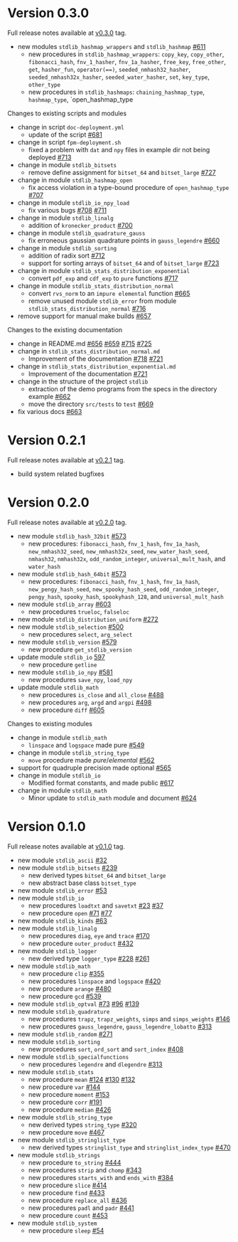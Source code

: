 # Version 0.3.0

Full release notes available at [v0.3.0] tag.

[v0.3.0]: https://github.com/fortran-lang/stdlib/releases/tag/v0.3.0

- new modules `stdlib_hashmap_wrappers` and `stdlib_hashmap`
  [#611](https://github.com/fortran-lang/stdlib/pull/611)
  - new procedures in `stdlib_hashmap_wrappers`: `copy_key`, `copy_other`,
    `fibonacci_hash`, `fnv_1_hasher`, `fnv_1a_hasher`, `free_key`,
    `free_other`, `get`, `hasher_fun`, `operator(==)`, `seeded_nmhash32_hasher`,
    `seeded_nmhash32x_hasher`, `seeded_water_hasher`, `set`, `key_type`,
    `other_type`
  - new procedures in `stdlib_hashmaps`: `chaining_hashmap_type`,
    `hashmap_type`, `open_hashmap_type


Changes to existing scripts and modules

- change in script `doc-deployment.yml`
  - update of the script
    [#681](https://github.com/fortran-lang/stdlib/pull/681)
- change in script `fpm-deployment.sh`
  - fixed a problem with `dat` and `npy` files in example dir not being deployed
    [#713](https://github.com/fortran-lang/stdlib/pull/713)
- change in module `stdlib_bitsets`  
  - remove define assignment for `bitset_64` and `bitset_large`
    [#727](https://github.com/fortran-lang/stdlib/pull/727)
- change in module `stdlib_hashmap_open`
  - fix access violation in a type-bound procedure of `open_hashmap_type`
    [#707](https://github.com/fortran-lang/stdlib/pull/707)
- change in module `stdlib_io_npy_load`
  - fix various bugs
    [#708](https://github.com/fortran-lang/stdlib/pull/708)
    [#711](https://github.com/fortran-lang/stdlib/pull/711)
- change in module `stdlib_linalg`
  - addition of `kronecker_product`
    [#700](https://github.com/fortran-lang/stdlib/pull/700)
- change in module `stdlib_quadrature_gauss`
  - fix erroneous gaussian quadrature points in `gauss_legendre`
    [#660](https://github.com/fortran-lang/stdlib/pull/660)
- change in module `stdlib_sorting`
  - addition of radix sort
    [#712](https://github.com/fortran-lang/stdlib/pull/712)
  - support for sorting arrays of `bitset_64` and of `bitset_large`
    [#723](https://github.com/fortran-lang/stdlib/pull/723)
- change in module `stdlib_stats_distribution_exponential`
  - convert `pdf_exp` and `cdf_exp` to `pure` functions
    [#717](https://github.com/fortran-lang/stdlib/pull/717)
- change in module `stdlib_stats_distribution_normal`
  - convert `rvs_norm` to an `impure elemental` function
    [#665](https://github.com/fortran-lang/stdlib/pull/665)
  - remove unused module `stdlib_error` from module `stdlib_stats_distribution_normal`
    [#716](https://github.com/fortran-lang/stdlib/pull/716)
- remove support for manual make builds
  [#657](https://github.com/fortran-lang/stdlib/pull/657)


Changes to the existing documentation

- change in README.md
    [#656](https://github.com/fortran-lang/stdlib/pull/656)
    [#659](https://github.com/fortran-lang/stdlib/pull/659)
    [#715](https://github.com/fortran-lang/stdlib/pull/715)
    [#725](https://github.com/fortran-lang/stdlib/pull/725)
- change in `stdlib_stats_distribution_normal.md`
  - Improvement of the documentation
    [#718](https://github.com/fortran-lang/stdlib/pull/718)
    [#721](https://github.com/fortran-lang/stdlib/pull/721)
- change in `stdlib_stats_distribution_exponential.md`
  - Improvement of the documentation
    [#721](https://github.com/fortran-lang/stdlib/pull/721)
- change in the structure of the project `stdlib`
  - extraction of the demo programs from the specs in the directory example
    [#662](https://github.com/fortran-lang/stdlib/pull/662)
  - move the directory `src/tests` to `test`
    [#669](https://github.com/fortran-lang/stdlib/pull/669)
- fix various docs
  [#663](https://github.com/fortran-lang/stdlib/pull/663)

# Version 0.2.1

Full release notes available at [v0.2.1] tag.

[v0.2.1]: https://github.com/fortran-lang/stdlib/releases/tag/v0.2.1

- build system related bugfixes


# Version 0.2.0

Full release notes available at [v0.2.0] tag.

[v0.2.0]: https://github.com/fortran-lang/stdlib/releases/tag/v0.2.0

- new module `stdlib_hash_32bit`
  [#573](https://github.com/fortran-lang/stdlib/pull/573)
  - new procedures: `fibonacci_hash`, `fnv_1_hash`, 
    `fnv_1a_hash`, `new_nmhash32_seed`, `new_nmhash32x_seed`, 
    `new_water_hash_seed`, `nmhash32`, `nmhash32x`, `odd_random_integer`,
    `universal_mult_hash`, and `water_hash`
- new module `stdlib_hash_64bit`
  [#573](https://github.com/fortran-lang/stdlib/pull/573)
  - new procedures: `fibonacci_hash`, `fnv_1_hash`, `fnv_1a_hash`,
    `new_pengy_hash_seed`, `new_spooky_hash_seed`,
    `odd_random_integer`, `pengy_hash`, `spooky_hash`, `spookyhash_128`, and
    `universal_mult_hash`
- new module `stdlib_array`
  [#603](https://github.com/fortran-lang/stdlib/pull/603)
  - new procedures `trueloc`, `falseloc`
- new module `stdlib_distribution_uniform`
  [#272](https://github.com/fortran-lang/stdlib/pull/272)
- new module `stdlib_selection`
  [#500](https://github.com/fortran-lang/stdlib/pull/500)
  - new procedures `select`, `arg_select`
- new module `stdlib_version`
  [#579](https://github.com/fortran-lang/stdlib/pull/579)
  - new procedure `get_stdlib_version`
- update module `stdlib_io`
  [597](https://github.com/fortran-lang/stdlib/pull/597)
  - new procedure `getline`
- new module `stdlib_io_npy`
  [#581](https://github.com/fortran-lang/stdlib/pull/581)
  - new procedures `save_npy`, `load_npy`
- update module `stdlib_math`
  - new procedures `is_close` and `all_close`
    [#488](https://github.com/fortran-lang/stdlib/pull/488)
  - new procedures `arg`, `argd` and `argpi`
    [#498](https://github.com/fortran-lang/stdlib/pull/498)
  - new procedure `diff`
    [#605](https://github.com/fortran-lang/stdlib/pull/605)

Changes to existing modules

- change in module `stdlib_math`
  - `linspace` and `logspace` made pure
    [#549](https://github.com/fortran-lang/stdlib/pull/549)
- change in module `stdlib_string_type`
  - `move` procedure made *pure*/*elemental*
    [#562](https://github.com/fortran-lang/stdlib/pull/562)
- support for quadruple precision made optional
  [#565](https://github.com/fortran-lang/stdlib/pull/565)
- change in module `stdlib_io`
  - Modified format constants, and made public
  [#617](https://github.com/fortran-lang/stdlib/pull/617)
- change in module `stdlib_math`
    - Minor update to `stdlib_math` module and document
    [#624](https://github.com/fortran-lang/stdlib/pull/624)


# Version 0.1.0

Full release notes available at [v0.1.0] tag.

[v0.1.0]: https://github.com/fortran-lang/stdlib/releases/tag/v0.1.0

- new module `stdlib_ascii`
  [#32](https://github.com/fortran-lang/stdlib/pull/32)
- new module `stdlib_bitsets`
  [#239](https://github.com/fortran-lang/stdlib/pull/239)
  - new derived types `bitset_64` and `bitset_large`
  - new abstract base class `bitset_type`
- new module `stdlib_error`
  [#53](https://github.com/fortran-lang/stdlib/pull/53)
- new module `stdlib_io`
  - new procedures `loadtxt` and `savetxt`
    [#23](https://github.com/fortran-lang/stdlib/pull/23)
    [#37](https://github.com/fortran-lang/stdlib/pull/37)
  - new procedure `open`
    [#71](https://github.com/fortran-lang/stdlib/pull/71)
    [#77](https://github.com/fortran-lang/stdlib/pull/77)
- new module `stdlib_kinds`
  [#63](https://github.com/fortran-lang/stdlib/pull/63)
- new module `stdlib_linalg`
  - new procedures `diag`, `eye` and `trace`
    [#170](https://github.com/fortran-lang/stdlib/pull/170)
  - new procedure `outer_product`
    [#432](https://github.com/fortran-lang/stdlib/pull/432)
- new module `stdlib_logger`
  - new derived type `logger_type`
    [#228](https://github.com/fortran-lang/stdlib/pull/228)
    [#261](https://github.com/fortran-lang/stdlib/pull/261)
- new module `stdlib_math`
  - new procedure `clip`
    [#355](https://github.com/fortran-lang/stdlib/pull/355)
  - new procedures `linspace` and `logspace`
    [#420](https://github.com/fortran-lang/stdlib/pull/420)
  - new procedure `arange`
    [#480](https://github.com/fortran-lang/stdlib/pull/480)
  - new procedure `gcd`
    [#539](https://github.com/fortran-lang/stdlib/pull/539)
- new module `stdlib_optval`
  [#73](https://github.com/fortran-lang/stdlib/pull/73)
  [#96](https://github.com/fortran-lang/stdlib/pull/96)
  [#139](https://github.com/fortran-lang/stdlib/pull/139)
- new module `stdlib_quadrature`
  - new procedures `trapz`, `trapz_weights`, `simps` and `simps_weights`
    [#146](https://github.com/fortran-lang/stdlib/pull/146)
  - new procedures `gauss_legendre`, `gauss_legendre_lobatto`
    [#313](https://github.com/fortran-lang/stdlib/pull/313)
- new module `stdlib_random`
  [#271](https://github.com/fortran-lang/stdlib/pull/271)
- new module `stdlib_sorting`
  - new procedures `sort`, `ord_sort` and `sort_index`
    [#408](https://github.com/fortran-lang/stdlib/pull/408)
- new module `stdlib_specialfunctions`
  - new procedures `legendre` and `dlegendre`
    [#313](https://github.com/fortran-lang/stdlib/pull/313)
- new module `stdlib_stats`
  - new procedure `mean`
    [#124](https://github.com/fortran-lang/stdlib/pull/124)
    [#130](https://github.com/fortran-lang/stdlib/pull/130)
    [#132](https://github.com/fortran-lang/stdlib/pull/132)
  - new procedure `var`
    [#144](https://github.com/fortran-lang/stdlib/pull/144)
  - new procedure `moment`
    [#153](https://github.com/fortran-lang/stdlib/pull/153)
  - new procedure `corr`
    [#191](https://github.com/fortran-lang/stdlib/pull/191)
  - new procedure `median`
    [#426](https://github.com/fortran-lang/stdlib/pull/426)
- new module `stdlib_string_type`
  - new derived types `string_type`
    [#320](https://github.com/fortran-lang/stdlib/pull/320)
  - new procedure `move`
    [#467](https://github.com/fortran-lang/stdlib/pull/467)
- new module `stdlib_stringlist_type`
  - new derived types `stringlist_type` and `stringlist_index_type`
    [#470](https://github.com/fortran-lang/stdlib/pull/470)
- new module `stdlib_strings`
  - new procedure `to_string`
    [#444](https://github.com/fortran-lang/stdlib/pull/444)
  - new procedures `strip` and `chomp`
    [#343](https://github.com/fortran-lang/stdlib/pull/343)
  - new procedures `starts_with` and `ends_with`
    [#384](https://github.com/fortran-lang/stdlib/pull/384)
  - new procedure `slice`
    [#414](https://github.com/fortran-lang/stdlib/pull/414)
  - new procedure `find`
    [#433](https://github.com/fortran-lang/stdlib/pull/433)
  - new procedure `replace_all`
    [#436](https://github.com/fortran-lang/stdlib/pull/436)
  - new procedures `padl` and `padr`
    [#441](https://github.com/fortran-lang/stdlib/pull/441)
  - new procedure `count`
    [#453](https://github.com/fortran-lang/stdlib/pull/453)
- new module `stdlib_system`
  - new procedure `sleep`
    [#54](https://github.com/fortran-lang/stdlib/pull/54)
